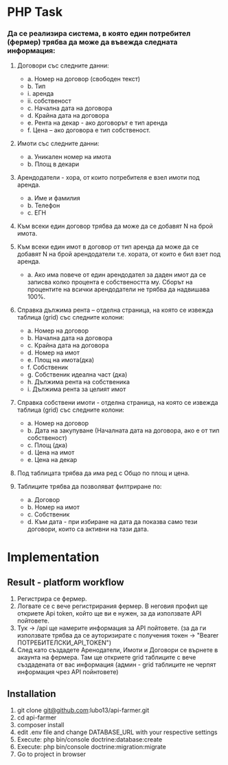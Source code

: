 # PHP Task

### Да се реализира система, в която един потребител (фермер) трябва да може да въвежда следната информация:

1. Договори със следните данни:
    - a. Номер на договор (свободен текст)
    - b. Тип
    - i. аренда
    - ii. собственост
    - c. Начална дата на договора
    - d. Крайна дата на договора
    - e. Рента на декар - ако договорът е тип аренда
    - f. Цена – ако договора е тип собственост.

2. Имоти със следните данни:
    - a. Уникален номер на имота
    - b. Площ в декари

3. Арендодатели - хора, от които потребителя е взел имоти под аренда.
    - a. Име и фамилия
    - b. Телефон
    - c. ЕГН

4. Към всеки един договор трябва да може да се добавят N на брой имота.

5. Към всеки един имот в договор от тип аренда да може да се добавят N на брой
арендодатели т.е. хората, от които е бил взет под аренда.
    - a. Ако има повече от един арендодател за даден имот да се записва колко процента
е собствеността му. Сборът на процентите на всички арендодатели не трябва да
надвишава 100%.

6. Справка дължима рента – отделна страница, на която се извежда таблица (grid) със
следните колони:
    - a. Номер на договор
    - b. Начална дата на договора
    - c. Крайна дата на договора
    - d. Номер на имот
    - e. Площ на имота(дка)
    - f. Собственик
    - g. Собственик идеална част (дка)
    - h. Дължима рента на собственика
    - i. Дължима рента за целият имот

7. Справка собствени имоти - отделна страница, на която се извежда таблица (grid) със
следните колони:
    - a. Номер на договор
    - b. Дата на закупуване (Началната дата на договора, ако е от тип собственост)
    - c. Площ (дка)
    - d. Цена на имот
    - e. Цена на декар

8. Под таблицата трябва да има ред с Общо по площ и цена.

9. Таблиците трябва да позволяват филтриране по:
    - a. Договор
    - b. Номер на имот
    - c. Собственик
    - d. Към дата - при избиране на дата да показва само тези договори, които са активни
    на тази дата.

# Implementation

## Result - platform workflow  
1. Регистрира се фермер. 
2. Логвате се с вече регистрирания фермер. В неговия профил ще откриете Api token, който ще ви е нужен, за да използвате API пойтовете.
3. Тук -> /api ще намерите информация за API пойтовете. (за да ги използвате трябва да се ауторизирате с получения токен -> "Bearer ПОТРЕБИТЕЛСКИ_API_TOKEN")
4. След като създадете Аренодатели, Имоти и Договори се върнете в акаунта на фермера. Там ще откриете grid таблиците с вече създадената от вас информация (админ - grid таблиците не черпят информация чрез API пойнтовете)

## Installation
1. git clone git@github.com:lubo13/api-farmer.git
2. cd api-farmer
3. composer install
4. edit .env file and change DATABASE_URL with your respective settings
5. Execute: php bin/console doctrine:database:create
6. Execute: php bin/console doctrine:migration:migrate
7. Go to project in browser
